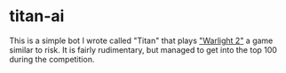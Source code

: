# titan-ai

This is a simple bot I wrote called "Titan" that plays
["Warlight 2"](http://theaigames.com/competitions/warlight-ai-challenge-2)
a game similar to risk. It is fairly rudimentary, but managed to
get into the top 100 during the competition.
